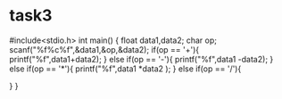 # task3
#include<stdio.h>
int main()
{
	float data1,data2;
	char op;
	scanf("%f%c%f",&data1,&op,&data2);
if(op == '+'){
	printf("%f",data1+data2);
}
else if(op == '-'){
	printf("%f",data1 -data2);
}
else if(op == '*'){
	printf("%f",data1 *data2 );
}
else if(op == '/'){
	
}
}
